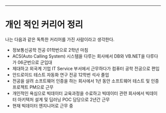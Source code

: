 ---

# 개인 적인 커리어 정리

나는 다음과 같은 독특한 커리어를 가진 사람이라고 생각한다.

- 정보통신공학 전공 01학번으로 2학년 마침
- ACS(Auto Calling System) 시스템을 다루는 회사에서 DB와 VB.NET을 다루다가 06군번으로 군입대
- 제대하고 외국계 기업 IT Service 부서에서 근무하다가 컴퓨터 공학 전공으로 편입
- 안드로이드 테스트 자동화 연구 전공 12학번 석사 졸업
- 전공을 살려 소프트웨어 인증을 하는 회사에서 1년 동안 소프트웨어 테스트 및 인증 프로젝트 PM으로 근무
- 개인적인 욕심으로 빅데이터 교육과정을 수료하고 빅데이터 관련 회사에서 빅데이터 아키텍처 설계 및 딥러닝 POC 담당으로 2년간 근무
- 현재 빅데이터 엔지니어로 근무 중
